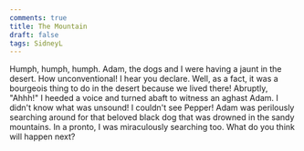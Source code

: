 ```yaml
---
comments: true
title: The Mountain
draft: false
tags: SidneyL
---
```

 
Humph, humph, humph.
Adam, the dogs and I were having a jaunt in the desert. How unconventional! I hear you declare. Well, as a fact, it was a bourgeois thing to do in the desert because we lived there! Abruptly, "Ahhh!" I heeded a voice and turned abaft to witness an aghast Adam. I didn't know what was unsound! I couldn't see Pepper! Adam was perilously searching around for that beloved black dog that was drowned in the sandy mountains. In a pronto, I was miraculously searching too.
What do you think will happen next?